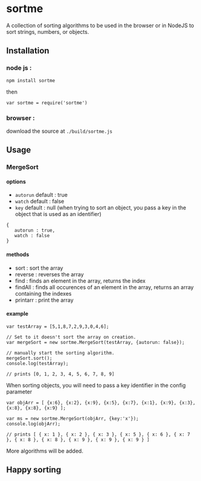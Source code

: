 # sortme 
A collection of sorting algorithms to be used in the browser or in NodeJS to sort strings, numbers, or objects.

## Installation

### node js :
`npm install sortme` 

then 

`var sortme = require('sortme')`

### browser :

download the source at `./build/sortme.js`

## Usage

### MergeSort

#### options

 - `autorun`    default : true
 - `watch`      default : false
 - `key`        default : null (when trying to sort an object, you pass a key in the object that is used as an identifier)
  

 ```
{
    autorun : true,
    watch : false
}
 ```

#### methods

 - sort : sort the array
 - reverse : reverses the array
 - find : finds an element in the array, returns the index
 - findAll : finds all occurences of an element in the array, returns an array containing the indexes
 - printarr : print the array


#### example

```
var testArray = [5,1,8,7,2,9,3,0,4,6];

// Set to it doesn't sort the array on creation.
var mergeSort = new sortme.MergeSort(testArray, {autorun: false});

// manually start the sorting algorithm.
mergeSort.sort();
console.log(testArray);

// prints [0, 1, 2, 3, 4, 5, 6, 7, 8, 9]
```

When sorting objects, you will need to pass a key identifier in the config parameter

```
var objArr = [ {x:6}, {x:2}, {x:9}, {x:5}, {x:7}, {x:1}, {x:9}, {x:3}, {x:8}, {x:8}, {x:9} ];

var ms = new sortme.MergeSort(objArr, {key:'x'});
console.log(objArr);

// prints [ { x: 1 }, { x: 2 }, { x: 3 }, { x: 5 }, { x: 6 }, { x: 7 }, { x: 8 }, { x: 8 }, { x: 9 }, { x: 9 }, { x: 9 } ]
```


More algorithms will be added.

## Happy sorting